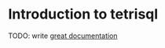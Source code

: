 # Introduction to tetrisql

TODO: write [great documentation](http://jacobian.org/writing/great-documentation/what-to-write/)
